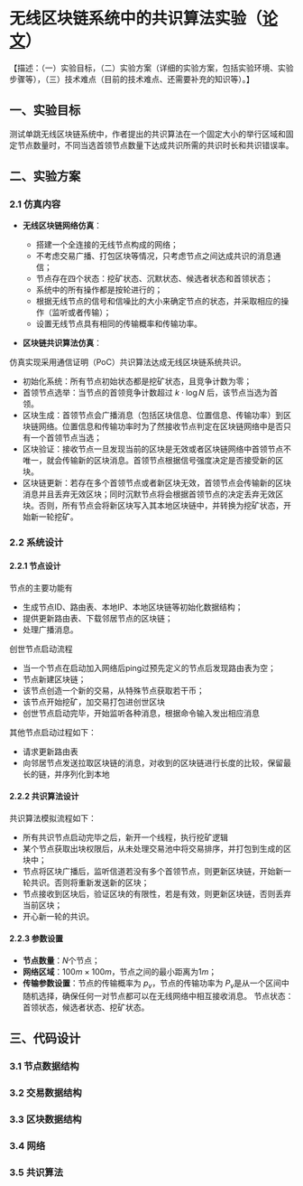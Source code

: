 
# 无线区块链系统中的共识算法实验（[论文](./../Blockchain_in_Wireless_Networks/papers/Wireless_Algorithms_Systems_And_Applications_p568(D.Yu&etal,%20Book,%202020).pdf)）

【描述：（一）实验目标，（二）实验方案（详细的实验方案，包括实验环境、实验步骤等），（三）技术难点（目前的技术难点、还需要补充的知识等）。】

## 一、实验目标

测试单跳无线区块链系统中，作者提出的共识算法在一个固定大小的举行区域和固定节点数量时，不同当选首领节点数量下达成共识所需的共识时长和共识错误率。

## 二、实验方案

### 2.1 仿真内容

* **无线区块链网络仿真**：
  * 搭建一个全连接的无线节点构成的网络；
  * 不考虑交易广播、打包区块等情况，只考虑节点之间达成共识的消息通信；
  * 节点存在四个状态：挖矿状态、沉默状态、候选者状态和首领状态；
  * 系统中的所有操作都是按轮进行的；
  * 根据无线节点的信号和信噪比的大小来确定节点的状态，并采取相应的操作（监听或者传输）；
  * 设置无线节点具有相同的传输概率和传输功率。
  
* **区块链共识算法仿真**：

仿真实现采用通信证明（PoC）共识算法达成无线区块链系统共识。
  * 初始化系统：所有节点初始状态都是挖矿状态，且竞争计数为零；
  * 首领节点选举：当节点的首领竞争计数超过 $k\cdot \log N$ 后，该节点当选为首领。
  * 区块生成：首领节点会广播消息（包括区块信息、位置信息、传输功率）到区块链网络。位置信息和传输功率时为了然接收节点判定在区块链网络中是否只有一个首领节点当选；
  * 区块验证：接收节点一旦发现当前的区块是无效或者区块链网络中首领节点不唯一，就会传输新的区块消息。首领节点根据信号强度决定是否接受新的区块。
  * 区块链更新：若存在多个首领节点或者新区块无效，首领节点会传输新的区块消息并且丢弃无效区块；同时沉默节点将会根据首领节点的决定丢弃无效区块。否则，所有节点会将新区块写入其本地区块链中，并转换为挖矿状态，开始新一轮挖矿。

### 2.2 系统设计

#### 2.2.1 节点设计

节点的主要功能有
* 生成节点ID、路由表、本地IP、本地区块链等初始化数据结构；
* 提供更新路由表、下载邻居节点的区块链；
* 处理广播消息。

创世节点启动流程
* 当一个节点在启动加入网络后ping过预先定义的节点后发现路由表为空；
* 节点新建区块链；
* 该节点创造一个新的交易，从特殊节点获取若干币；
* 该节点开始挖矿，加交易打包进创世区块
* 创世节点启动完毕，开始监听各种消息，根据命令输入发出相应消息

其他节点启动过程如下：
* 请求更新路由表
* 向邻居节点发送拉取区块链的消息，对收到的区块链进行长度的比较，保留最长的链，并序列化到本地

#### 2.2.2 共识算法设计

共识算法模拟流程如下：
* 所有共识节点启动完毕之后，新开一个线程，执行挖矿逻辑
* 某个节点获取出块权限后，从未处理交易池中将交易排序，并打包到生成的区块中；
* 节点将区块广播后，监听信道若没有多个首领节点，则更新区块链，开始新一轮共识。否则将重新发送新的区块；
* 节点接收到区块后，验证区块的有限性，若是有效，则更新区块链，否则丢弃当前区块；
* 开心新一轮的共识。

#### 2.2.3 参数设置

* **节点数量**：$N$个节点；
* **网络区域**：$100m\times 100m$，节点之间的最小距离为$1m$；
* **传输参数设置**：节点的传输概率为 $p_v$，节点的传输功率为 $P_v$是从一个区间中随机选择，确保任何一对节点都可以在无线网络中相互接收消息。
节点状态：首领状态，候选者状态、挖矿状态。

## 三、代码设计

### 3.1 节点数据结构

### 3.2 交易数据结构

### 3.3 区块数据结构

### 3.4 网络

### 3.5 共识算法